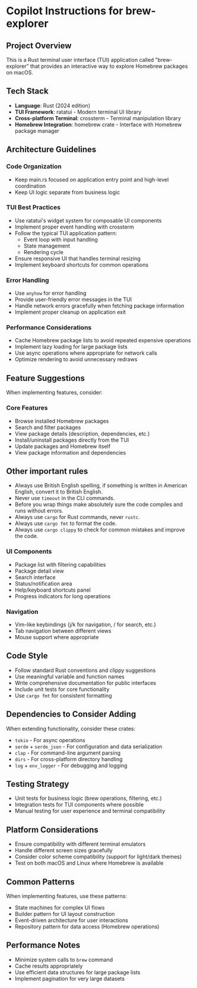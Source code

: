# Copilot Instructions for brew-explorer

## Project Overview
This is a Rust terminal user interface (TUI) application called "brew-explorer" that provides an interactive way to explore Homebrew packages on macOS.

## Tech Stack
- **Language**: Rust (2024 edition)
- **TUI Framework**: ratatui - Modern terminal UI library
- **Cross-platform Terminal**: crossterm - Terminal manipulation library
- **Homebrew Integration**: homebrew crate - Interface with Homebrew package manager

## Architecture Guidelines

### Code Organization
- Keep main.rs focused on application entry point and high-level coordination
- Keep UI logic separate from business logic

### TUI Best Practices
- Use ratatui's widget system for composable UI components
- Implement proper event handling with crossterm
- Follow the typical TUI application pattern:
  - Event loop with input handling
  - State management
  - Rendering cycle
- Ensure responsive UI that handles terminal resizing
- Implement keyboard shortcuts for common operations

### Error Handling
- Use `anyhow` for error handling
- Provide user-friendly error messages in the TUI
- Handle network errors gracefully when fetching package information
- Implement proper cleanup on application exit

### Performance Considerations
- Cache Homebrew package lists to avoid repeated expensive operations
- Implement lazy loading for large package lists
- Use async operations where appropriate for network calls
- Optimize rendering to avoid unnecessary redraws

## Feature Suggestions
When implementing features, consider:

### Core Features
- Browse installed Homebrew packages
- Search and filter packages
- View package details (description, dependencies, etc.)
- Install/uninstall packages directly from the TUI
- Update packages and Homebrew itself
- View package information and dependencies

## Other important rules
- Always use British English spelling, if something is written in American English, convert it to British English.
- Never use `timeout` in the CLI commands.
- Before you wrap things make absolutely sure the code compiles and runs without errors.
- Always use `cargo` for Rust commands, never `rustc`.
- Always use `cargo fmt` to format the code.
- Always use `cargo clippy` to check for common mistakes and improve the code.

### UI Components
- Package list with filtering capabilities
- Package detail view
- Search interface
- Status/notification area
- Help/keyboard shortcuts panel
- Progress indicators for long operations

### Navigation
- Vim-like keybindings (j/k for navigation, / for search, etc.)
- Tab navigation between different views
- Mouse support where appropriate

## Code Style
- Follow standard Rust conventions and clippy suggestions
- Use meaningful variable and function names
- Write comprehensive documentation for public interfaces
- Include unit tests for core functionality
- Use `cargo fmt` for consistent formatting

## Dependencies to Consider Adding
When extending functionality, consider these crates:
- `tokio` - For async operations
- `serde` + `serde_json` - For configuration and data serialization
- `clap` - For command-line argument parsing
- `dirs` - For cross-platform directory handling
- `log` + `env_logger` - For debugging and logging

## Testing Strategy
- Unit tests for business logic (brew operations, filtering, etc.)
- Integration tests for TUI components where possible
- Manual testing for user experience and terminal compatibility

## Platform Considerations
- Ensure compatibility with different terminal emulators
- Handle different screen sizes gracefully
- Consider color scheme compatibility (support for light/dark themes)
- Test on both macOS and Linux where Homebrew is available

## Common Patterns
When implementing features, use these patterns:
- State machines for complex UI flows
- Builder pattern for UI layout construction
- Event-driven architecture for user interactions
- Repository pattern for data access (Homebrew operations)

## Performance Notes
- Minimize system calls to `brew` command
- Cache results appropriately
- Use efficient data structures for large package lists
- Implement pagination for very large datasets
